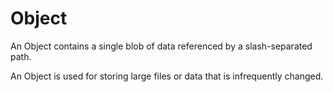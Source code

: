 # Object

An Object contains a single blob of data referenced by a slash-separated path.

An Object is used for storing large files or data that is infrequently changed.